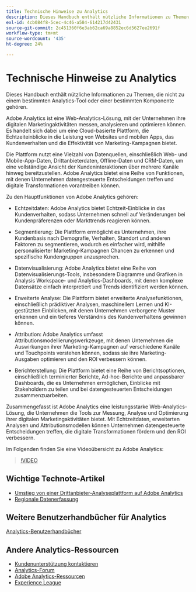 ```yaml
---
title: Technische Hinweise zu Analytics
description: Dieses Handbuch enthält nützliche Informationen zu Themen, die nicht zu einem bestimmten Analytics-Tool oder einer bestimmten Komponente gehören.
exl-id: 4cb084f8-5cec-4c46-a584-614217d42431
source-git-commit: 2c451360f6e3ab62ca69a8852ec6d5627ee2691f
workflow-type: tm+mt
source-wordcount: '435'
ht-degree: 24%

---
```


# Technische Hinweise zu Analytics

Dieses Handbuch enthält nützliche Informationen zu Themen, die nicht zu einem bestimmten Analytics-Tool oder einer bestimmten Komponente gehören.

Adobe Analytics ist eine Web-Analytics-Lösung, mit der Unternehmen ihre digitalen Marketingaktivitäten messen, analysieren und optimieren können. Es handelt sich dabei um eine Cloud-basierte Plattform, die Echtzeiteinblicke in die Leistung von Websites und mobilen Apps, das Kundenverhalten und die Effektivität von Marketing-Kampagnen bietet.

Die Plattform nutzt eine Vielzahl von Datenquellen, einschließlich Web- und Mobile-App-Daten, Drittanbieterdaten, Offline-Daten und CRM-Daten, um eine vollständige Ansicht der Kundeninteraktionen über mehrere Kanäle hinweg bereitzustellen. Adobe Analytics bietet eine Reihe von Funktionen, mit denen Unternehmen datengesteuerte Entscheidungen treffen und digitale Transformationen vorantreiben können.

Zu den Hauptfunktionen von Adobe Analytics gehören:

* Echtzeitdaten: Adobe Analytics bietet Echtzeit-Einblicke in das Kundenverhalten, sodass Unternehmen schnell auf Veränderungen bei Kundenpräferenzen oder Markttrends reagieren können.

* Segmentierung: Die Plattform ermöglicht es Unternehmen, ihre Kundenbasis nach Demografie, Verhalten, Standort und anderen Faktoren zu segmentieren, wodurch es einfacher wird, mithilfe personalisierter Marketing-Kampagnen Chancen zu erkennen und spezifische Kundengruppen anzusprechen.

* Datenvisualisierung: Adobe Analytics bietet eine Reihe von Datenvisualisierungs-Tools, insbesondere Diagramme und Grafiken in Analysis Workspace- und Analytics-Dashboards, mit denen komplexe Datensätze einfach interpretiert und Trends identifiziert werden können.

* Erweiterte Analyse: Die Plattform bietet erweiterte Analysefunktionen, einschließlich prädiktiver Analysen, maschinellem Lernen und KI-gestützten Einblicken, mit denen Unternehmen verborgene Muster erkennen und ein tieferes Verständnis des Kundenverhaltens gewinnen können.

* Attribution: Adobe Analytics umfasst Attributionsmodellierungswerkzeuge, mit denen Unternehmen die Auswirkungen ihrer Marketing-Kampagnen auf verschiedene Kanäle und Touchpoints verstehen können, sodass sie ihre Marketing-Ausgaben optimieren und den ROI verbessern können.

* Berichterstellung: Die Plattform bietet eine Reihe von Berichtsoptionen, einschließlich terminierter Berichte, Ad-hoc-Berichte und anpassbarer Dashboards, die es Unternehmen ermöglichen, Einblicke mit Stakeholdern zu teilen und bei datengesteuerten Entscheidungen zusammenzuarbeiten.

Zusammengefasst ist Adobe Analytics eine leistungsstarke Web-Analytics-Lösung, die Unternehmen die Tools zur Messung, Analyse und Optimierung ihrer digitalen Marketingaktivitäten bietet. Mit Echtzeitdaten, erweiterten Analysen und Attributionsmodellen können Unternehmen datengesteuerte Entscheidungen treffen, die digitale Transformationen fördern und den ROI verbessern.

Im Folgenden finden Sie eine Videoübersicht zu Adobe Analytics:

>[!VIDEO](https://video.tv.adobe.com/v/27429/?quality=12)

## Wichtige Technote-Artikel

* [Umstieg von einer Drittanbieter-Analyseplattform auf Adobe Analytics](ga-to-aa/home.md)
* [Regionale Datenerfassung](/help/technotes/rdc/regional-data-collection.md)

## Weitere Benutzerhandbücher für Analytics

[Analytics-Benutzerhandbücher](https://experienceleague.adobe.com/docs/analytics.html?lang=de)

## Andere Analytics-Ressourcen

* [Kundenunterstützung kontaktieren](https://experienceleague.adobe.com/?support-solution=Analytics&amp;lang=de#support)
* [Analytics-Forum](https://forums.adobe.com/community/experience-cloud/analytics-cloud/analytics)
* [Adobe Analytics-Ressourcen](https://experienceleaguecommunities.adobe.com/t5/adobe-analytics-discussions/adobe-analytics-resources/m-p/276666?profile.language=de)
* [Experience League](https://experienceleague.adobe.com/?lang=de#home)
